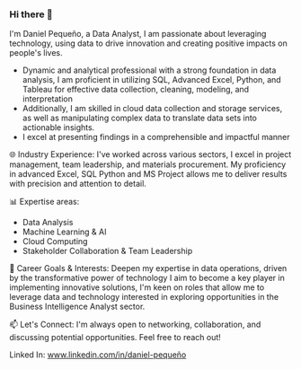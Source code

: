 ### Hi there 👋

I'm Daniel Pequeño, a Data Analyst, I am passionate about leveraging technology, using data to drive innovation and creating positive impacts on people's lives.

<div>
  <ul>
    <li>Dynamic and analytical professional with a strong foundation in data analysis, I am proficient in utilizing SQL, Advanced Excel, Python, and Tableau for effective data collection, cleaning, modeling, and interpretation</li>
    <li>Additionally, I am skilled in cloud data collection and storage services, as well as manipulating complex data to translate data sets into actionable insights.</li>
    <li>I excel at presenting findings in a comprehensible and impactful manner</li>
  </ul>
</div>

🌐 Industry Experience: I've worked across various sectors, I excel in project management, team leadership, and materials procurement. My proficiency in advanced Excel, SQL Python and MS Project allows me to deliver results with precision and attention to detail.

📊 Expertise areas:

<div>
  <ul>
    <li>Data Analysis</li>
    <li>Machine Learning & AI</li>
    <li>Cloud Computing</li>
    <li>Stakeholder Collaboration & Team Leadership</li>
  </ul>
</div>

🎯 Career Goals & Interests: Deepen my expertise in data operations, driven by the transformative power of technology I aim to become a key player in implementing innovative solutions, I'm keen on roles that allow me to leverage data and technology interested in exploring opportunities in the Business Intelligence Analyst sector.

📫 Let's Connect: I'm always open to networking, collaboration, and discussing potential opportunities. Feel free to reach out!

Linked In: www.linkedin.com/in/daniel-pequeño

<!--
**danpeq/danpeq** is a ✨ _special_ ✨ repository because its `README.md` (this file) appears on your GitHub profile.

Here are some ideas to get you started:

- 🔭 I’m currently working on ...
- 🌱 I’m currently learning ...
- 👯 I’m looking to collaborate on ...
- 🤔 I’m looking for help with ...
- 💬 Ask me about ...
- 📫 How to reach me: ...
- 😄 Pronouns: ...
- ⚡ Fun fact: ...
-->
